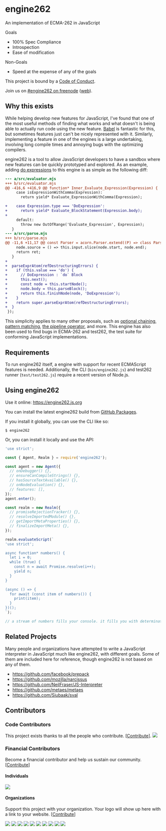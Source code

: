 # engine262

An implementation of ECMA-262 in JavaScript

Goals
- 100% Spec Compliance
- Introspection
- Ease of modification

Non-Goals
- Speed at the expense of any of the goals

This project is bound by a [Code of Conduct][COC].

Join us on [#engine262 on freenode][irc] ([web][irc-webchat]).

## Why this exists

While helping develop new features for JavaScript, I've found that one of the
most useful methods of finding what works and what doesn't is being able to
actually run code using the new feature. [Babel][] is fantastic for this, but
sometimes features just can't be nicely represented with it. Similarly,
implementing a feature in one of the engines is a large undertaking, involving
long compile times and annoying bugs with the optimizing compilers.

engine262 is a tool to allow JavaScript developers to have a sandbox where new
features can be quickly prototyped and explored. As an example, adding
[do expressions][] to this engine is as simple as the following diff:

```diff
--- a/src/evaluator.mjs
+++ b/src/evaluator.mjs
@@ -416,6 +416,9 @@ function* Inner_Evaluate_Expression(Expression) {
     case isExpressionWithComma(Expression):
       return yield* Evaluate_ExpressionWithComma(Expression);

+    case Expression.type === 'DoExpression':
+      return yield* Evaluate_BlockStatement(Expression.body);
+
     default:
       throw new OutOfRange('Evaluate_Expression', Expression);
   }
--- a/src/parse.mjs
+++ b/src/parse.mjs
@@ -11,6 +11,17 @@ const Parser = acorn.Parser.extend((P) => class Parse262 extends P {
     node.source = () => this.input.slice(node.start, node.end);
     return ret;
   }
+
+  parseExprAtom(refDestructuringErrors) {
+    if (this.value === 'do') {
+      // DoExpression : `do` Block
+      this.next();
+      const node = this.startNode();
+      node.body = this.parseBlock();
+      return this.finishNode(node, 'DoExpression');
+    }
+    return super.parseExprAtom(refDestructuringErrors);
+  }
 });
```

This simplicity applies to many other proposals, such as [optional chaining][],
[pattern matching][], [the pipeline operator][], and more. This engine has also
been used to find bugs in ECMA-262 and test262, the test suite for
conforming JavaScript implementations.

## Requirements

To run engine262 itself, a engine with support for recent ECMAScript features
is needed. Additionally, the CLI (`bin/engine262.js`) and test262 runner
(`test/test262.js`) require a recent version of Node.js.

## Using engine262

Use it online: https://engine262.js.org

You can install the latest engine262 build from [GitHub Packages][].

If you install it globally, you can use the CLI like so:

`$ engine262`

Or, you can install it locally and use the API:

```js
'use strict';

const { Agent, Realm } = require('engine262');

const agent = new Agent({
  // onDebugger() {},
  // ensureCanCompileStrings() {},
  // hasSourceTextAvailable() {},
  // onNodeEvaluation() {},
  // features: [],
});
agent.enter();

const realm = new Realm({
  // promiseRejectionTracker() {},
  // resolveImportedModule() {},
  // getImportMetaProperties() {},
  // finalizeImportMeta() {},
});

realm.evaluateScript(`
'use strict';

async function* numbers() {
  let i = 0;
  while (true) {
    const n = await Promise.resolve(i++);
    yield n;
  }
}

(async () => {
  for await (const item of numbers()) {
    print(item);
  }
})();
`);

// a stream of numbers fills your console. it fills you with determination.
```

## Related Projects

Many people and organizations have attempted to write a JavaScript interpreter
in JavaScript much like engine262, with different goals. Some of them are
included here for reference, though engine262 is not based on any of them.

- https://github.com/facebook/prepack
- https://github.com/mozilla/narcissus
- https://github.com/NeilFraser/JS-Interpreter
- https://github.com/metaes/metaes
- https://github.com/Siubaak/sval

[Babel]: https://babeljs.io/
[COC]: https://github.com/engine262/engine262/blob/master/CODE_OF_CONDUCT.md
[do expressions]: https://github.com/tc39/proposal-do-expressions
[irc]: ircs://chat.freenode.net:6697/engine262
[irc-webchat]: https://webchat.freenode.net/?channels=engine262
[nodejs/node#25221]: https://github.com/nodejs/node/issues/25221
[optional chaining]: https://github.com/tc39/proposal-optional-chaining
[pattern matching]: https://github.com/tc39/proposal-pattern-matching
[the pipeline operator]: https://github.com/tc39/proposal-pipeline-operator
[GitHub Packages]: https://github.com/engine262/engine262/packages

## Contributors

### Code Contributors

This project exists thanks to all the people who contribute. [[Contribute](CONTRIBUTING.md)].
<a href="https://github.com/engine262/engine262/graphs/contributors"><img src="https://opencollective.com/engine262/contributors.svg?width=890&button=false" /></a>

### Financial Contributors

Become a financial contributor and help us sustain our community. [[Contribute](https://opencollective.com/engine262/contribute)]

#### Individuals

<a href="https://opencollective.com/engine262"><img src="https://opencollective.com/engine262/individuals.svg?width=890"></a>

#### Organizations

Support this project with your organization. Your logo will show up here with a link to your website. [[Contribute](https://opencollective.com/engine262/contribute)]

<a href="https://opencollective.com/engine262/organization/0/website"><img src="https://opencollective.com/engine262/organization/0/avatar.svg"></a>
<a href="https://opencollective.com/engine262/organization/1/website"><img src="https://opencollective.com/engine262/organization/1/avatar.svg"></a>
<a href="https://opencollective.com/engine262/organization/2/website"><img src="https://opencollective.com/engine262/organization/2/avatar.svg"></a>
<a href="https://opencollective.com/engine262/organization/3/website"><img src="https://opencollective.com/engine262/organization/3/avatar.svg"></a>
<a href="https://opencollective.com/engine262/organization/4/website"><img src="https://opencollective.com/engine262/organization/4/avatar.svg"></a>
<a href="https://opencollective.com/engine262/organization/5/website"><img src="https://opencollective.com/engine262/organization/5/avatar.svg"></a>
<a href="https://opencollective.com/engine262/organization/6/website"><img src="https://opencollective.com/engine262/organization/6/avatar.svg"></a>
<a href="https://opencollective.com/engine262/organization/7/website"><img src="https://opencollective.com/engine262/organization/7/avatar.svg"></a>
<a href="https://opencollective.com/engine262/organization/8/website"><img src="https://opencollective.com/engine262/organization/8/avatar.svg"></a>
<a href="https://opencollective.com/engine262/organization/9/website"><img src="https://opencollective.com/engine262/organization/9/avatar.svg"></a>
